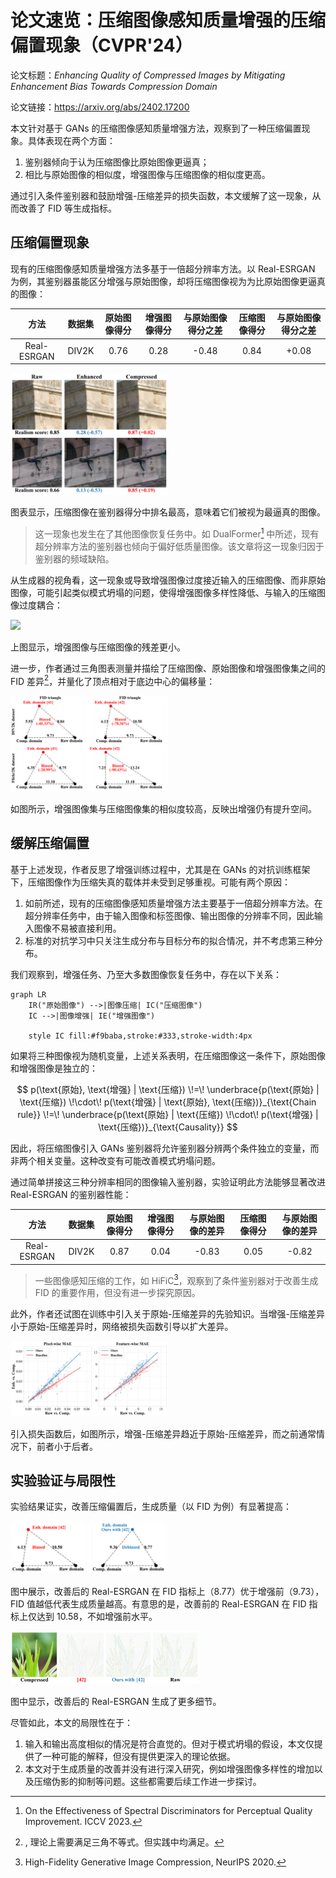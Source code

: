 # 论文速览：压缩图像感知质量增强的压缩偏置现象（CVPR'24）

论文标题：*Enhancing Quality of Compressed Images by Mitigating Enhancement Bias Towards Compression Domain*

论文链接：https://arxiv.org/abs/2402.17200

本文针对基于 GANs 的压缩图像感知质量增强方法，观察到了一种压缩偏置现象。具体表现在两个方面：

1. 鉴别器倾向于认为压缩图像比原始图像更逼真；
2. 相比与原始图像的相似度，增强图像与压缩图像的相似度更高。

通过引入条件鉴别器和鼓励增强-压缩差异的损失函数，本文缓解了这一现象，从而改善了 FID 等生成指标。

## 压缩偏置现象

现有的压缩图像感知质量增强方法多基于一倍超分辨率方法。以 Real-ESRGAN 为例，其鉴别器虽能区分增强与原始图像，却将压缩图像视为为比原始图像更逼真的图像：

|    方法     | 数据集 | 原始图像得分 | 增强图像得分 | 与原始图像得分之差 | 压缩图像得分 | 与原始图像得分之差 |
| :---------: | :----: | :----------: | :----------: | :----------------: | :----------: | :----------------: |
| Real-ESRGAN | DIV2K  |     0.76     |     0.28     |       -0.48        |     0.84     |       +0.08        |

<img src="assets/enhancement_bias/observation_discrim.png" width="50%">

图表显示，压缩图像在鉴别器得分中排名最高，意味着它们被视为最逼真的图像。

> 这一现象也发生在了其他图像恢复任务中。如 DualFormer[^dualformer] 中所述，现有超分辨率方法的鉴别器也倾向于偏好低质量图像。该文章将这一现象归因于鉴别器的频域缺陷。

从生成器的视角看，这一现象或导致增强图像过度接近输入的压缩图像、而非原始图像，可能引起类似模式坍塌的问题，使得增强图像多样性降低、与输入的压缩图像过度耦合：

<img src="assets/enhancement_bias/observation_residual.png" width="50%">

上图显示，增强图像与压缩图像的残差更小。

进一步，作者通过三角图表测量并描绘了压缩图像、原始图像和增强图像集之间的 FID 差异[^triangle]，并量化了顶点相对于底边中心的偏移量：

<img src="assets/enhancement_bias/observation_triangles.png" width="50%">

如图所示，增强图像集与压缩图像集的相似度较高，反映出增强仍有提升空间。

## 缓解压缩偏置

基于上述发现，作者反思了增强训练过程中，尤其是在 GANs 的对抗训练框架下，压缩图像作为压缩失真的载体并未受到足够重视。可能有两个原因：

1. 如前所述，现有的压缩图像感知质量增强方法主要基于一倍超分辨率方法。在超分辨率任务中，由于输入图像和标签图像、输出图像的分辨率不同，因此输入图像不易被直接利用。
2. 标准的对抗学习中只关注生成分布与目标分布的拟合情况，并不考虑第三种分布。

我们观察到，增强任务、乃至大多数图像恢复任务中，存在以下关系：

```mermaid
graph LR
    IR("原始图像") -->|图像压缩| IC("压缩图像")
    IC -->|图像增强| IE("增强图像")

    style IC fill:#f9baba,stroke:#333,stroke-width:4px
```

如果将三种图像视为随机变量，上述关系表明，在压缩图像这一条件下，原始图像和增强图像是独立的：

$$
p(\text{原始}, \text{增强} | \text{压缩}) \!=\! \underbrace{p(\text{原始} | \text{压缩}) \!\cdot\! p(\text{增强} | \text{原始}, \text{压缩})}_{\text{Chain rule}} \!=\! \underbrace{p(\text{原始} | \text{压缩}) \!\cdot\! p(\text{增强} | \text{压缩})}_{\text{Causality}}
$$

因此，将压缩图像引入 GANs 鉴别器将允许鉴别器分辨两个条件独立的变量，而非两个相关变量。这种改变有可能改善模式坍塌问题。

通过简单拼接这三种分辨率相同的图像输入鉴别器，实验证明此方法能够显著改进 Real-ESRGAN 的鉴别器性能：

|    方法     | 数据集 | 原始图像得分 | 增强图像得分 | 与原始图像的差异 | 压缩图像得分 | 与原始图像的差异 |
| :---------: | :----: | :----------: | :----------: | :--------------: | :----------: | :--------------: |
| Real-ESRGAN | DIV2K  |     0.87     |     0.04     |      -0.83       |     0.05     |      -0.82       |

> 一些图像感知压缩的工作，如 HiFiC[^hific]，观察到了条件鉴别器对于改善生成 FID 的重要作用，但没有进一步探究原因。

此外，作者还试图在训练中引入关于原始-压缩差异的先验知识。当增强-压缩差异小于原始-压缩差异时，网络被损失函数引导以扩大差异。

<img src="assets/enhancement_bias/method_difference.png" width="50%">

引入损失函数后，如图所示，增强-压缩差异趋近于原始-压缩差异，而之前通常情况下，前者小于后者。

## 实验验证与局限性

实验结果证实，改善压缩偏置后，生成质量（以 FID 为例）有显著提高：

<img src="assets/enhancement_bias/fig1.png" width="50%">

图中展示，改善后的 Real-ESRGAN 在 FID 指标上（8.77）优于增强前（9.73），FID 值越低代表生成质量越高。有意思的是，改善前的 Real-ESRGAN 在 FID 指标上仅达到 10.58，不如增强前水平。

<img src="assets/enhancement_bias/fig1_residual.png" width="60%">

图中显示，改善后的 Real-ESRGAN 生成了更多细节。

尽管如此，本文的局限性在于：

1. 输入和输出高度相似的情况是符合直觉的。但对于模式坍塌的假设，本文仅提供了一种可能的解释，但没有提供更深入的理论依据。
2. 本文对于生成质量的改善并没有进行深入研究，例如增强图像多样性的增加以及压缩伪影的抑制等问题。这些都需要后续工作进一步探讨。

[^dualformer]: On the Effectiveness of Spectral Discriminators for Perceptual Quality Improvement. ICCV 2023.

[^triangle]:, 理论上需要满足三角不等式。但实践中均满足。

[^hific]: High-Fidelity Generative Image Compression, NeurIPS 2020.
